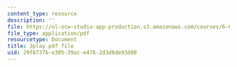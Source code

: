 ```yaml
---
content_type: resource
description: ''
file: https://ol-ocw-studio-app-production.s3.amazonaws.com/courses/6-004-computation-structures-spring-2017/29f8737be30539ace4762d3d8de93d80_oi1Jb-dGsWU.pdf
file_type: application/pdf
resourcetype: Document
title: 3play pdf file
uid: 29f8737b-e305-39ac-e476-2d3d8de93d80
---
```

